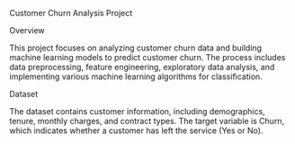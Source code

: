 Customer Churn Analysis Project

Overview

This project focuses on analyzing customer churn data and building machine learning models to predict customer churn. The process includes data preprocessing, feature engineering, exploratory data analysis, and implementing various machine learning algorithms for classification.

Dataset

The dataset contains customer information, including demographics, tenure, monthly charges, and contract types. The target variable is Churn, which indicates whether a customer has left the service (Yes or No).

